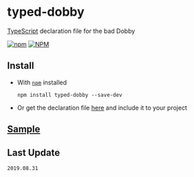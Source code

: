 # typed-dobby
[TypeScript](http://www.typescriptlang.org) declaration file for the bad Dobby  

[![npm](https://img.shields.io/npm/v/typed-dobby.svg?style=for-the-badge)](https://www.npmjs.com/package/typed-dobby)
[![NPM](https://img.shields.io/npm/dt/typed-dobby?color=blue&style=for-the-badge)](https://www.npmjs.com/package/typed-dobby)

## Install

* With [`npm`](https://www.npmjs.com/) installed  

    ```batch
    npm install typed-dobby --save-dev
    ```

* Or get the declaration file [here](./typed-dobby.d.ts) and include it to your project

## [Sample](./src/index.ts)

## Last Update
`2019.08.31`
